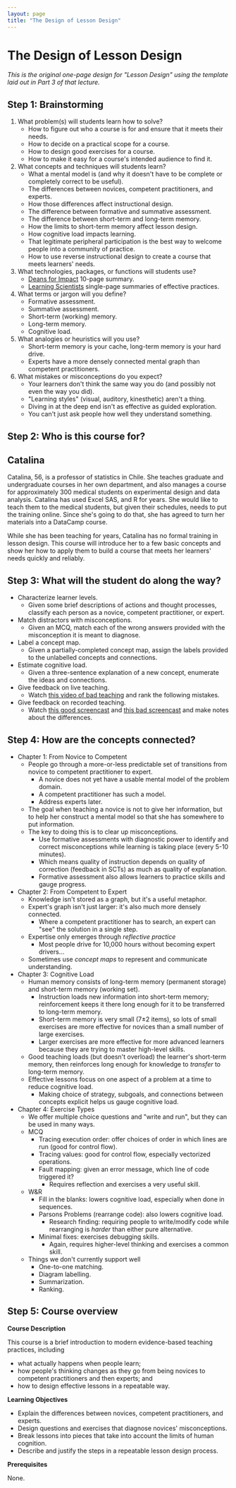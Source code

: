 ```yaml
---
layout: page
title: "The Design of Lesson Design"
---
```


# The Design of Lesson Design

*This is the original one-page design for "Lesson Design"
using the template laid out in Part 3 of that lecture.*

<!-- -------------------------------------------------------------------------------- -->

## Step 1: Brainstorming

1. What problem(s) will students learn how to solve?
   - How to figure out who a course is for and ensure that it meets their needs.
   - How to decide on a practical scope for a course.
   - How to design good exercises for a course.
   - How to make it easy for a course's intended audience to find it.
2. What concepts and techniques will students learn?
   - What a mental model is (and why it doesn't have to be complete or completely correct to be useful).
   - The differences between novices, competent practitioners, and experts.
   - How those differences affect instructional design.
   - The difference between formative and summative assessment.
   - The difference between short-term and long-term memory.
   - How the limits to short-term memory affect lesson design.
   - How cognitive load impacts learning.
   - That legitimate peripheral participation is the best way to welcome people into a community of practice.
   - How to use reverse instructional design to create a course that meets learners' needs.
3. What technologies, packages, or functions will students use?
   - [Deans for Impact][deans] 10-page summary.
   - [Learning Scientists][learning-scientists] single-page summaries of effective practices.
4. What terms or jargon will you define?
   - Formative assessment.
   - Summative assessment.
   - Short-term (working) memory.
   - Long-term memory.
   - Cognitive load.
5. What analogies or heuristics will you use?
   - Short-term memory is your cache, long-term memory is your hard drive.
   - Experts have a more densely connected mental graph than competent practitioners.
6. What mistakes or misconceptions do you expect?
   - Your learners don't think the same way you do (and possibly not even the way you did).
   - "Learning styles" (visual, auditory, kinesthetic) aren't a thing.
   - Diving in at the deep end isn't as effective as guided exploration.
   - You can't just ask people how well they understand something.

<!-- -------------------------------------------------------------------------------- -->

## Step 2: Who is this course for?

## Catalina

Catalina, 56, is a professor of statistics in Chile.
She teaches graduate and undergraduate courses in her own department,
and also manages a course for approximately 300 medical students
on experimental design and data analysis.
Catalina has used Excel SAS, and R for years.
She would like to teach them to the medical students,
but given their schedules,
needs to put the training online.
Since she's going to do that,
she has agreed to turn her materials into a DataCamp course.

While she has been teaching for years,
Catalina has no formal training in lesson design.
This course will introduce her to a few basic concepts
and show her how to apply them to build a course that meets her learners' needs
quickly and reliably.

<!-- -------------------------------------------------------------------------------- -->

## Step 3: What will the student do along the way?

- Characterize learner levels.
  - Given some brief descriptions of actions and thought processes,
    classify each person as a novice, competent practitioner, or expert.
- Match distractors with misconceptions.
  - Given an MCQ,
    match each of the wrong answers provided with the misconception it is meant to diagnose.
- Label a concept map.
  - Given a partially-completed concept map,
    assign the labels provided to the unlabelled concepts and connections.
- Estimate cognitive load.
  - Given a three-sentence explanation of a new concept,
    enumerate the ideas and connections.
- Give feedback on live teaching.
  - Watch [this video of bad teaching][bad-live] and rank the following mistakes.
- Give feedback on recorded teaching.
  - Watch [this good screencast][good-screencast] and [this bad screencast][bad-screencast]
    and make notes about the differences.

<!-- -------------------------------------------------------------------------------- -->

## Step 4: How are the concepts connected?

- Chapter 1: From Novice to Competent
  - People go through a more-or-less predictable set of transitions from novice to competent practitioner to expert.
    - A novice does not yet have a usable mental model of the problem domain.
    - A competent practitioner has such a model.
    - Address experts later.
  - The goal when teaching a novice is not to give her information,
    but to help her construct a mental model so that she has somewhere to put information.
  - The key to doing this is to clear up misconceptions.
    - Use formative assessments with diagnostic power to identify and correct misconceptions while learning is taking place (every 5-10 minutes).
    - Which means quality of instruction depends on quality of correction (feedback in SCTs) as much as quality of explanation.
    - Formative assessment also allows learners to practice skills and gauge progress.
- Chapter 2: From Competent to Expert
  - Knowledge isn't stored as a graph, but it's a useful metaphor.
  - Expert's graph isn't just larger: it's also much more densely connected.
    - Where a competent practitioner has to search, an expert can "see" the solution in a single step.
  - Expertise only emerges through *reflective practice*
    - Most people drive for 10,000 hours without becoming expert drivers…
  - Sometimes use *concept maps* to represent and communicate understanding.
- Chapter 3: Cognitive Load
  - Human memory consists of long-term memory (permanent storage) and short-term memory (working set).
    - Instruction loads new information into short-term memory; reinforcement keeps it there long enough for it to be transferred to long-term memory.
    - Short-term memory is very small (7±2 items), so lots of small exercises are more effective for novices than a small number of large exercises.
    - Larger exercises are more effective for more advanced learners because they are trying to master high-level skills.
  - Good teaching loads (but doesn't overload) the learner's short-term memory, then reinforces long enough for knowledge to *transfer* to long-term memory.
  - Effective lessons focus on one aspect of a problem at a time to reduce cognitive load.
    - Making choice of strategy, subgoals, and connections between concepts explicit helps us gauge cognitive load.
- Chapter 4: Exercise Types
  - We offer multiple choice questions and "write and run", but they can be used in many ways.
  - MCQ
    - Tracing execution order: offer choices of order in which lines are run (good for control flow).
    - Tracing values: good for control flow, especially vectorized operations.
    - Fault mapping: given an error message, which line of code triggered it?
      - Requires reflection and exercises a very useful skill.
  - W&R
    - Fill in the blanks: lowers cognitive load, especially when done in sequences.
    - Parsons Problems (rearrange code): also lowers cognitive load.
      - Research finding: requiring people to write/modify code while rearranging is *harder* than either pure alternative.
    - Minimal fixes: exercises debugging skills.
      - Again, requires higher-level thinking and exercises a common skill.
  - Things we don't currently support well
    - One-to-one matching.
    - Diagram labelling.
    - Summarization.
    - Ranking.

<!-- -------------------------------------------------------------------------------- -->

## Step 5: Course overview

**Course Description**

This course is a brief introduction to modern evidence-based teaching
practices, including
*   what actually happens when people learn;
*   how people's thinking changes as they go from being novices to
    competent practitioners and then experts; and
*   how to design effective lessons in a repeatable way.

**Learning Objectives**

- Explain the differences between novices, competent practitioners, and experts.
- Design questions and exercises that diagnose novices' misconceptions.
- Break lessons into pieces that take into account the limits of human cognition.
- Describe and justify the steps in a repeatable lesson design process.

**Prerequisites**

None.

[bad-live]: https://www.youtube.com/watch?v=-ApVt04rB4U
[bad-screencast]: https://www.dropbox.com/s/bf3hof8lgmqr1ou/Greg%20Wilson%20-%20bad-teaching.m4v
[deans]: https://deansforimpact.org/resources/the-science-of-learning/
[good-screencast]: https://www.dropbox.com/s/c5tmipi3fhvli3c/Laurent%20Gatto%20-%20laurent_gatto_reading_ms_data.mp4
[learning-scientists]: http://www.learningscientists.org/downloadable-materials/
